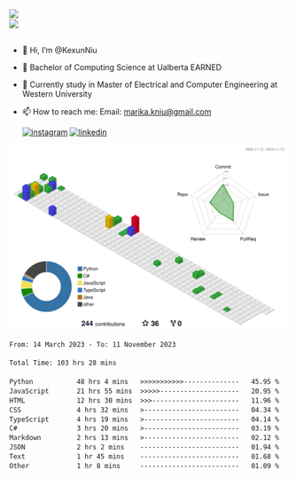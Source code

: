 <a href="https://github.com/anuraghazra/github-readme-stats">
  <img align="center" src="https://github-readme-stats.vercel.app/api?username=KexunNiu&show_icons=true" />
</a>
</br>
<a href="https://github.com/anuraghazra/github-readme-stats">
  <img align="center" src="https://github-readme-stats.vercel.app/api/top-langs/?username=KexunNiu" />
</a>

</br>
</br>

- 👋 Hi, I’m @KexunNiu
- 👀 Bachelor of Computing Science at Ualberta EARNED
- 🌱 Currently study in Master of Electrical and Computer Engineering at Western University
- 📫 How to reach me: Email: marika.kniu@gmail.com
  
  [![instagram](https://github.com/shikhar1020jais1/Git-Social/blob/master/Icons/Instagram1.png (Instagram))][1] [![linkedin](https://github.com/shikhar1020jais1/Git-Social/blob/master/Icons/LinkedIn1.png (LinkedIn))][2]

<!-- To Link your profile to the media buttons -->

[1]: https://www.instagram.com/barryn719_
[2]: https://www.linkedin.com/in/kexun-niu



![](./profile-3d-contrib/profile-gitblock.svg)

<!--START_SECTION:waka-->

```txt
From: 14 March 2023 - To: 11 November 2023

Total Time: 103 hrs 28 mins

Python           48 hrs 4 mins   >>>>>>>>>>>--------------   45.95 %
JavaScript       21 hrs 55 mins  >>>>>--------------------   20.95 %
HTML             12 hrs 30 mins  >>>----------------------   11.96 %
CSS              4 hrs 32 mins   >------------------------   04.34 %
TypeScript       4 hrs 19 mins   >------------------------   04.14 %
C#               3 hrs 20 mins   >------------------------   03.19 %
Markdown         2 hrs 13 mins   >------------------------   02.12 %
JSON             2 hrs 2 mins    -------------------------   01.94 %
Text             1 hr 45 mins    -------------------------   01.68 %
Other            1 hr 8 mins     -------------------------   01.09 %
```

<!--END_SECTION:waka-->

